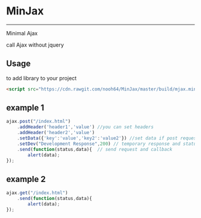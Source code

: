 # MinJax
----------------------
Minimal Ajax 

call Ajax without jquery

## Usage
to add library to your project
```html
<script src="https://cdn.rawgit.com/nooh64/MinJax/master/build/mjax.min.js"></script>
```

## example 1
```js
ajax.post("/index.html")
	.addHeader('header1','value') //you can set headers
	.addHeader('header2','value')
	.setData({'key':'value','key2':'value2'}) //set data if post request
	.setDev("Development Response",200) // temporary response and status code
	.send(function(status,data){  // send request and callback
		alert(data);
});
```

## example 2
```js
ajax.get("/index.html")
	.send(function(status,data){
		alert(data);
});
```
